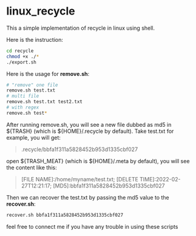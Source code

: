 # linux_recycle
This a simple implementation of recycle in linux using shell.

Here is the instruction:
```bash
cd recycle
chmod +x ./*
./export.sh
```

Here is the usage for **remove.sh**:
```bash
# "remove" one file
remove.sh test.txt
# multi file
remove.sh test.txt test2.txt
# with regex
remove.sh test*
```

After running remove.sh, you will see a new file dubbed as md5 in ${TRASH} (which is ${HOME}/.recycle by default). Take test.txt for example, you will get:
> .recycle/bbfa1f311a5828452b953d1335cbf027

open ${TRASH_MEAT} (which is ${HOME}/.meta by default), you will see the content like this:
> [FILE NAME]:/home/myname/test.txt; [DELETE TIME]:2022-02-27T12:21:17; [MD5]:bbfa1f311a5828452b953d1335cbf027

Then we can recover the test.txt by passing the md5 value to the **recover.sh**:
```bash
recover.sh bbfa1f311a5828452b953d1335cbf027
```

feel free to connect me if you have any trouble in using these scripts
